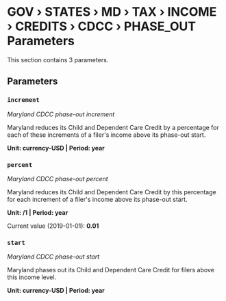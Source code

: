 # GOV › STATES › MD › TAX › INCOME › CREDITS › CDCC › PHASE_OUT Parameters

This section contains 3 parameters.

## Parameters

### `increment`
*Maryland CDCC phase-out increment*

Maryland reduces its Child and Dependent Care Credit by a percentage for each of these increments of a filer's income above its phase-out start.

**Unit: currency-USD | Period: year**


### `percent`
*Maryland CDCC phase-out percent*

Maryland reduces its Child and Dependent Care Credit by this percentage for each increment of a filer's income above its phase-out start.

**Unit: /1 | Period: year**

Current value (2019-01-01): **0.01**


### `start`
*Maryland CDCC phase-out start*

Maryland phases out its Child and Dependent Care Credit for filers above this income level.

**Unit: currency-USD | Period: year**

